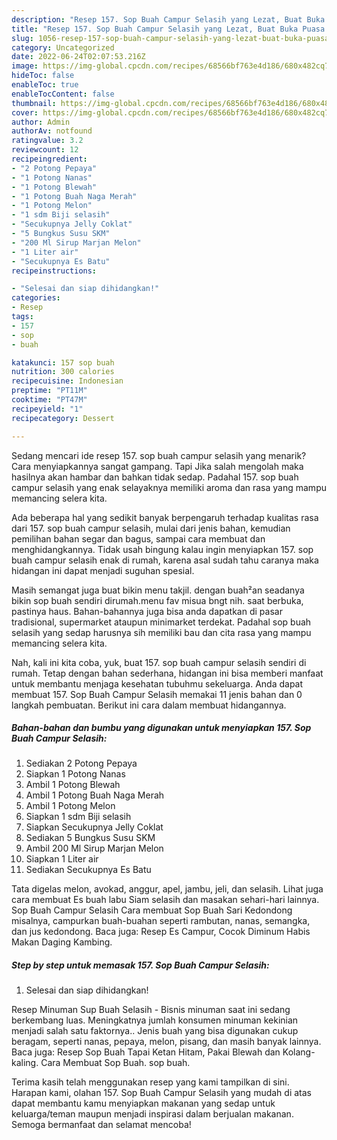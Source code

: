 ```yaml
---
description: "Resep 157. Sop Buah Campur Selasih yang Lezat, Buat Buka Puasa Enak Banget"
title: "Resep 157. Sop Buah Campur Selasih yang Lezat, Buat Buka Puasa Enak Banget"
slug: 1056-resep-157-sop-buah-campur-selasih-yang-lezat-buat-buka-puasa-enak-banget
category: Uncategorized
date: 2022-06-24T02:07:53.216Z
image: https://img-global.cpcdn.com/recipes/68566bf763e4d186/680x482cq70/157-sop-buah-campur-selasih-foto-resep-utama.jpg
hideToc: false
enableToc: true
enableTocContent: false
thumbnail: https://img-global.cpcdn.com/recipes/68566bf763e4d186/680x482cq70/157-sop-buah-campur-selasih-foto-resep-utama.jpg
cover: https://img-global.cpcdn.com/recipes/68566bf763e4d186/680x482cq70/157-sop-buah-campur-selasih-foto-resep-utama.jpg
author: Admin
authorAv: notfound
ratingvalue: 3.2
reviewcount: 12
recipeingredient:
- "2 Potong Pepaya"
- "1 Potong Nanas"
- "1 Potong Blewah"
- "1 Potong Buah Naga Merah"
- "1 Potong Melon"
- "1 sdm Biji selasih"
- "Secukupnya Jelly Coklat"
- "5 Bungkus Susu SKM"
- "200 Ml Sirup Marjan Melon"
- "1 Liter air"
- "Secukupnya Es Batu"
recipeinstructions:

- "Selesai dan siap dihidangkan!"
categories:
- Resep
tags:
- 157
- sop
- buah

katakunci: 157 sop buah 
nutrition: 300 calories
recipecuisine: Indonesian
preptime: "PT11M"
cooktime: "PT47M"
recipeyield: "1"
recipecategory: Dessert

---
```



Sedang mencari ide resep 157. sop buah campur selasih yang menarik? Cara menyiapkannya sangat gampang. Tapi Jika salah mengolah maka hasilnya akan hambar dan bahkan tidak sedap. Padahal 157. sop buah campur selasih yang enak selayaknya memiliki aroma dan rasa yang mampu memancing selera kita.


Ada beberapa hal yang sedikit banyak berpengaruh terhadap kualitas rasa dari 157. sop buah campur selasih, mulai dari jenis bahan, kemudian pemilihan bahan segar dan bagus, sampai cara membuat dan menghidangkannya. Tidak usah bingung kalau ingin menyiapkan 157. sop buah campur selasih enak di rumah, karena asal sudah tahu caranya maka hidangan ini dapat menjadi suguhan spesial.

Masih semangat juga buat bikin menu takjil. dengan buah²an seadanya bikin sop buah sendiri dirumah.menu fav misua bngt nih. saat berbuka, pastinya haus. Bahan-bahannya juga bisa anda dapatkan di pasar tradisional, supermarket ataupun minimarket terdekat. Padahal sop buah selasih yang sedap harusnya sih memiliki bau dan cita rasa yang mampu memancing selera kita.


Nah, kali ini kita coba, yuk, buat 157. sop buah campur selasih sendiri di rumah. Tetap dengan bahan sederhana, hidangan ini bisa memberi manfaat untuk membantu menjaga kesehatan tubuhmu sekeluarga. Anda dapat membuat 157. Sop Buah Campur Selasih memakai 11 jenis bahan dan 0 langkah pembuatan. Berikut ini cara dalam membuat hidangannya.

<!--inarticleads1-->

##### Bahan-bahan dan bumbu yang digunakan untuk menyiapkan 157. Sop Buah Campur Selasih:

1. Sediakan 2 Potong Pepaya
1. Siapkan 1 Potong Nanas
1. Ambil 1 Potong Blewah
1. Ambil 1 Potong Buah Naga Merah
1. Ambil 1 Potong Melon
1. Siapkan 1 sdm Biji selasih
1. Siapkan Secukupnya Jelly Coklat
1. Sediakan 5 Bungkus Susu SKM
1. Ambil 200 Ml Sirup Marjan Melon
1. Siapkan 1 Liter air
1. Sediakan Secukupnya Es Batu


Tata digelas melon, avokad, anggur, apel, jambu, jeli, dan selasih. Lihat juga cara membuat Es buah labu Siam selasih dan masakan sehari-hari lainnya. Sop Buah Campur Selasih Cara membuat Sop Buah Sari Kedondong misalnya, campurkan buah-buahan seperti rambutan, nanas, semangka, dan jus kedondong. Baca juga: Resep Es Campur, Cocok Diminum Habis Makan Daging Kambing. 

<!--inarticleads2-->

##### Step by step untuk memasak 157. Sop Buah Campur Selasih:


1. Selesai dan siap dihidangkan!

Resep Minuman Sup Buah Selasih - Bisnis minuman saat ini sedang berkembang luas. Meningkatnya jumlah konsumen minuman kekinian menjadi salah satu faktornya.. Jenis buah yang bisa digunakan cukup beragam, seperti nanas, pepaya, melon, pisang, dan masih banyak lainnya. Baca juga: Resep Sop Buah Tapai Ketan Hitam, Pakai Blewah dan Kolang-kaling. Cara Membuat Sop Buah. sop buah. 

Terima kasih telah menggunakan resep yang kami tampilkan di sini. Harapan kami, olahan 157. Sop Buah Campur Selasih yang mudah di atas dapat membantu kamu menyiapkan makanan yang sedap untuk keluarga/teman maupun menjadi inspirasi dalam berjualan makanan. Semoga bermanfaat dan selamat mencoba!
